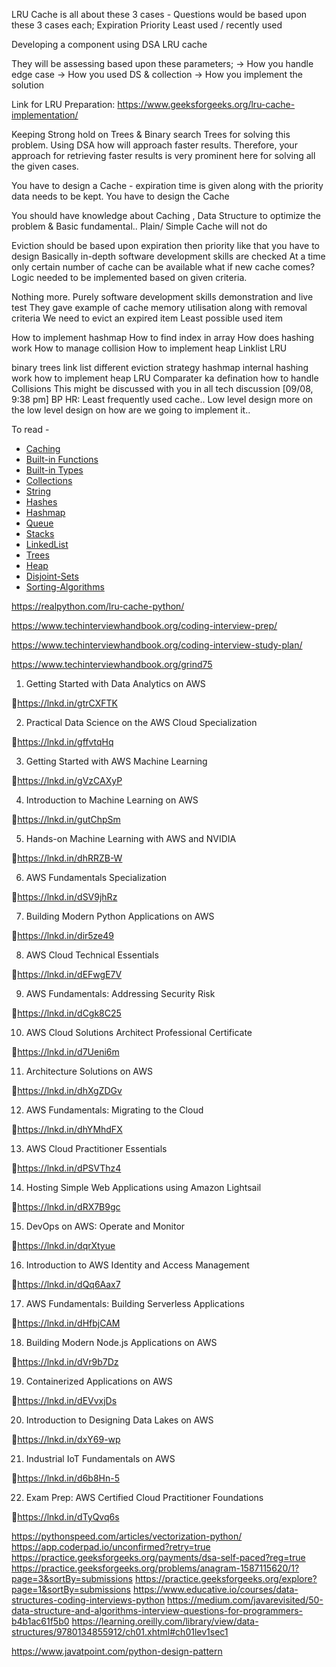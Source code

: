 

LRU Cache is all about these 3 cases - Questions would be based upon these 3 cases each;
Expiration
Priority
Least used / recently used

Developing a component using DSA
LRU cache

They will be assessing based upon these parameters;
-> How you handle edge case
-> How you used DS & collection
-> How you implement the solution

Link for LRU Preparation: https://www.geeksforgeeks.org/lru-cache-implementation/


Keeping Strong hold on Trees & Binary search Trees for solving this problem. Using DSA how will approach faster results. Therefore, your approach for retrieving faster results is very prominent here for solving all the given cases.

You have to design a Cache - expiration time is given along with the priority data needs to be kept. You have to design the Cache

You should have knowledge about Caching , Data Structure to optimize the problem & Basic fundamental.. Plain/ Simple Cache will not do

Eviction should be based upon expiration then priority like that you have to design
Basically in-depth software development skills are checked
At a time only certain number of cache can be available what if new cache comes? Logic needed to be implemented based on given criteria.

Nothing more. Purely software development skills demonstration and live test
They gave example of cache memory utilisation along with removal criteria
We need to evict an expired  item
Least possible used item

How to implement hashmap
How to find index in array
How does hashing work
How to manage collision
How to implement heap
Linklist
LRU

binary trees
link list
different eviction strategy
hashmap
internal hashing work
how to implement heap
LRU
Comparater ka defination
how to handle Collisions
This might be discussed with you in all tech discussion
[09/08, 9:38 pm] BP HR: Least frequently used cache..
Low level design
more on the low level design on how are we going to implement it..

To read - 
* [Caching](../../Software-Design/caching.md)
* [Built-in Functions](../../Languages/Python/Built-in-Functions.md)
* [Built-in Types](../../Languages/Python/Built-in-Types.md)
* [Collections](../../Languages/Python/Collections.md)
* [String](../../Languages/Python/String.md)
* [Hashes](Hashes.md)
* [Hashmap](Hashmap.md)
* [Queue](Queues.md)
* [Stacks](Stacks.md)
* [LinkedList](Linked-Lists.md)
* [Trees](Trees.md)
* [Heap](Heaps.md)
* [Disjoint-Sets](Disjoint-Sets.md)
* [Sorting-Algorithms](Sorting-Algorithms.md)

https://realpython.com/lru-cache-python/


https://www.techinterviewhandbook.org/coding-interview-prep/

https://www.techinterviewhandbook.org/coding-interview-study-plan/

https://www.techinterviewhandbook.org/grind75


1. Getting Started with Data Analytics on AWS

🔗https://lnkd.in/gtrCXFTK

2. Practical Data Science on the AWS Cloud Specialization

🔗https://lnkd.in/gffvtqHq

3. Getting Started with AWS Machine Learning

🔗https://lnkd.in/gVzCAXyP

4. Introduction to Machine Learning on AWS

🔗https://lnkd.in/gutChpSm

5. Hands-on Machine Learning with AWS and NVIDIA

🔗https://lnkd.in/dhRRZB-W

6. AWS Fundamentals Specialization

🔗https://lnkd.in/dSV9jhRz

7. Building Modern Python Applications on AWS

🔗https://lnkd.in/dir5ze49

8. AWS Cloud Technical Essentials

🔗https://lnkd.in/dEFwgE7V

9. AWS Fundamentals: Addressing Security Risk

🔗https://lnkd.in/dCgk8C25

10. AWS Cloud Solutions Architect Professional Certificate

🔗https://lnkd.in/d7Ueni6m

11. Architecture Solutions on AWS

🔗https://lnkd.in/dhXgZDGv

12. AWS Fundamentals: Migrating to the Cloud

🔗https://lnkd.in/dhYMhdFX

13. AWS Cloud Practitioner Essentials

🔗https://lnkd.in/dPSVThz4

14. Hosting Simple Web Applications using Amazon Lightsail

🔗https://lnkd.in/dRX7B9gc

15. DevOps on AWS: Operate and Monitor

🔗https://lnkd.in/dqrXtyue

16. Introduction to AWS Identity and Access Management

🔗https://lnkd.in/dQq6Aax7

17. AWS Fundamentals: Building Serverless Applications

🔗https://lnkd.in/dHfbjCAM

18. Building Modern Node.js Applications on AWS

🔗https://lnkd.in/dVr9b7Dz

19. Containerized Applications on AWS

🔗https://lnkd.in/dEVvxjDs

20. Introduction to Designing Data Lakes on AWS

🔗https://lnkd.in/dxY69-wp

21. Industrial IoT Fundamentals on AWS

🔗https://lnkd.in/d6b8Hn-5

22. Exam Prep: AWS Certified Cloud Practitioner Foundations

🔗https://lnkd.in/dTyQvq6s

https://pythonspeed.com/articles/vectorization-python/
https://app.coderpad.io/unconfirmed?retry=true
https://practice.geeksforgeeks.org/payments/dsa-self-paced?reg=true
https://practice.geeksforgeeks.org/problems/anagram-1587115620/1?page=3&sortBy=submissions
https://practice.geeksforgeeks.org/explore?page=1&sortBy=submissions
https://www.educative.io/courses/data-structures-coding-interviews-python
https://medium.com/javarevisited/50-data-structure-and-algorithms-interview-questions-for-programmers-b4b1ac61f5b0
https://learning.oreilly.com/library/view/data-structures/9780134855912/ch01.xhtml#ch01lev1sec1

https://www.javatpoint.com/python-design-pattern